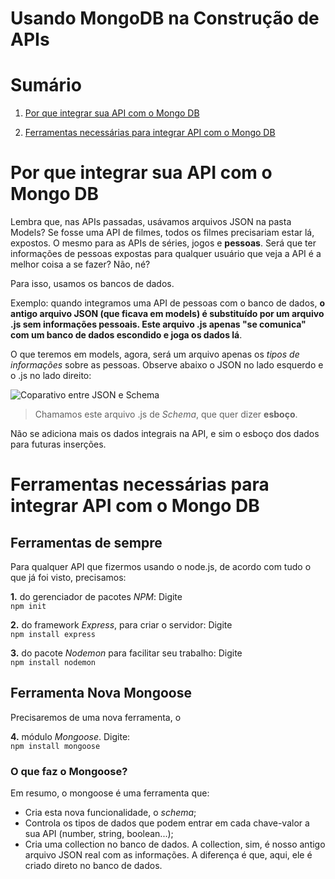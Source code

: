 # Usando MongoDB na Construção de APIs

# Sumário

1. [Por que integrar sua API com o Mongo DB](#Por-que-integrar-sua-API-com-o-mongo-DB)

2. [Ferramentas necessárias para integrar API com o Mongo DB](#Ferramentas-necessárias-para-integrar-API-com-o-Mongo-DB)

# Por que integrar sua API com o Mongo DB

Lembra que, nas APIs passadas, usávamos arquivos JSON na pasta Models? Se fosse uma API de filmes, todos os filmes precisariam estar lá, expostos. O mesmo para as APIs de séries, jogos e **pessoas**. Será que ter informações de pessoas expostas para qualquer usuário que veja a API é a melhor coisa a se fazer? Não, né?

Para isso, usamos os bancos de dados. 

Exemplo: quando integramos uma API de pessoas com o banco de dados, **o antigo arquivo JSON (que ficava em models) é substituído por um arquivo .js sem informações pessoais. Este arquivo .js apenas "se comunica" com um banco de dados escondido e joga os dados lá**. 

O que teremos em models, agora, será um arquivo apenas os *tipos de informações* sobre as pessoas. Observe abaixo o JSON no lado esquerdo e o .js no lado direito:

![Coparativo entre JSON e Schema](https://i.imgur.com/ssgUdjX.png)

> Chamamos este arquivo .js de *Schema*, que quer dizer **esboço**. 

Não se adiciona mais os dados integrais na API, e sim o esboço dos dados para futuras inserções.

# Ferramentas necessárias para integrar API com o Mongo DB

## Ferramentas de sempre

Para qualquer API que fizermos usando o node.js, de acordo com tudo o que já foi visto, precisamos:

**1.** do gerenciador de pacotes *NPM*: Digite </br> `npm init`

**2.** do framework *Express*, para criar o servidor: Digite </br> `npm install express`

**3.** do pacote *Nodemon* para facilitar seu trabalho: Digite </br> `npm install nodemon`

## Ferramenta Nova Mongoose

Precisaremos de uma nova ferramenta, o

**4.** módulo *Mongoose*. Digite: </br> `npm install mongoose`

### O que faz o Mongoose?

Em resumo, o mongoose é uma ferramenta que:
- Cria esta nova funcionalidade, o *schema*;
- Controla os tipos de dados que podem entrar em cada chave-valor a sua API (number, string, boolean...);
- Cria uma collection no banco de dados. A collection, sim, é nosso antigo arquivo JSON real com as informações. A diferença é que, aqui, ele é criado direto no banco de dados.

